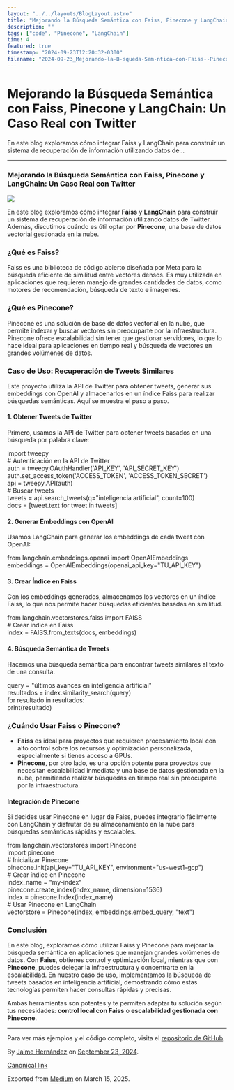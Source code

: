 ```yaml
---
layout: "../../layouts/BlogLayout.astro"
title: "Mejorando la Búsqueda Semántica con Faiss, Pinecone y LangChain: Un Caso Real con Twitter"
description: ""
tags: ["code", "Pinecone", "LangChain"]
time: 4
featured: true
timestamp: "2024-09-23T12:20:32-0300"
filename: "2024-09-23_Mejorando-la-B-squeda-Sem-ntica-con-Faiss--Pinecone-y-LangChain--Un-Caso-Real-con-Twitter-d656afb87e7b"
---
```


Mejorando la Búsqueda Semántica con Faiss, Pinecone y LangChain: Un Caso Real con Twitter
=========================================================================================

En este blog exploramos cómo integrar Faiss y LangChain para construir un sistema de recuperación de información utilizando datos de…

* * *

### **Mejorando la Búsqueda Semántica con Faiss, Pinecone y LangChain: Un Caso Real con Twitter**

![](https://cdn-images-1.medium.com/max/800/1*BPRiSJ2pDe5wpx6QxNDutA.jpeg)

En este blog exploramos cómo integrar **Faiss** y **LangChain** para construir un sistema de recuperación de información utilizando datos de Twitter. Además, discutimos cuándo es útil optar por **Pinecone**, una base de datos vectorial gestionada en la nube.

### ¿Qué es Faiss?

Faiss es una biblioteca de código abierto diseñada por Meta para la búsqueda eficiente de similitud entre vectores densos. Es muy utilizada en aplicaciones que requieren manejo de grandes cantidades de datos, como motores de recomendación, búsqueda de texto e imágenes.

### ¿Qué es Pinecone?

Pinecone es una solución de base de datos vectorial en la nube, que permite indexar y buscar vectores sin preocuparte por la infraestructura. Pinecone ofrece escalabilidad sin tener que gestionar servidores, lo que lo hace ideal para aplicaciones en tiempo real y búsqueda de vectores en grandes volúmenes de datos.

### Caso de Uso: Recuperación de Tweets Similares

Este proyecto utiliza la API de Twitter para obtener tweets, generar sus embeddings con OpenAI y almacenarlos en un índice Faiss para realizar búsquedas semánticas. Aquí se muestra el paso a paso.

#### 1\. Obtener Tweets de Twitter

Primero, usamos la API de Twitter para obtener tweets basados en una búsqueda por palabra clave:

import tweepy  
\# Autenticación en la API de Twitter  
auth = tweepy.OAuthHandler('API\_KEY', 'API\_SECRET\_KEY')  
auth.set\_access\_token('ACCESS\_TOKEN', 'ACCESS\_TOKEN\_SECRET')  
api = tweepy.API(auth)  
\# Buscar tweets  
tweets = api.search\_tweets(q="inteligencia artificial", count=100)  
docs = \[tweet.text for tweet in tweets\]

#### 2\. Generar Embeddings con OpenAI

Usamos LangChain para generar los embeddings de cada tweet con OpenAI:

from langchain.embeddings.openai import OpenAIEmbeddings  
embeddings = OpenAIEmbeddings(openai\_api\_key="TU\_API\_KEY")

#### 3\. Crear Índice en Faiss

Con los embeddings generados, almacenamos los vectores en un índice Faiss, lo que nos permite hacer búsquedas eficientes basadas en similitud.

from langchain.vectorstores.faiss import FAISS  
\# Crear índice en Faiss  
index = FAISS.from\_texts(docs, embeddings)

#### 4\. Búsqueda Semántica de Tweets

Hacemos una búsqueda semántica para encontrar tweets similares al texto de una consulta.

query = "últimos avances en inteligencia artificial"  
resultados = index.similarity\_search(query)  
for resultado in resultados:  
    print(resultado)

### ¿Cuándo Usar Faiss o Pinecone?

*   **Faiss** es ideal para proyectos que requieren procesamiento local con alto control sobre los recursos y optimización personalizada, especialmente si tienes acceso a GPUs.
*   **Pinecone**, por otro lado, es una opción potente para proyectos que necesitan escalabilidad inmediata y una base de datos gestionada en la nube, permitiendo realizar búsquedas en tiempo real sin preocuparte por la infraestructura.

#### Integración de Pinecone

Si decides usar Pinecone en lugar de Faiss, puedes integrarlo fácilmente con LangChain y disfrutar de su almacenamiento en la nube para búsquedas semánticas rápidas y escalables.

from langchain.vectorstores import Pinecone  
import pinecone  
\# Inicializar Pinecone  
pinecone.init(api\_key="TU\_API\_KEY", environment="us-west1-gcp")  
\# Crear índice en Pinecone  
index\_name = "my-index"  
pinecone.create\_index(index\_name, dimension=1536)  
index = pinecone.Index(index\_name)  
\# Usar Pinecone en LangChain  
vectorstore = Pinecone(index, embeddings.embed\_query, "text")

### Conclusión

En este blog, exploramos cómo utilizar Faiss y Pinecone para mejorar la búsqueda semántica en aplicaciones que manejan grandes volúmenes de datos. Con **Faiss**, obtienes control y optimización local, mientras que con **Pinecone**, puedes delegar la infraestructura y concentrarte en la escalabilidad. En nuestro caso de uso, implementamos la búsqueda de tweets basados en inteligencia artificial, demostrando cómo estas tecnologías permiten hacer consultas rápidas y precisas.

Ambas herramientas son potentes y te permiten adaptar tu solución según tus necesidades: **control local con Faiss** o **escalabilidad gestionada con Pinecone**.

* * *

Para ver más ejemplos y el código completo, visita el [repositorio de GitHub](https://github.com/devjaime/documentation-helper).

By [Jaime Hernández](https://medium.com/@devjaime) on [September 23, 2024](https://medium.com/p/d656afb87e7b).

[Canonical link](https://medium.com/@devjaime/mejorando-la-b%C3%BAsqueda-sem%C3%A1ntica-con-faiss-pinecone-y-langchain-un-caso-real-con-twitter-d656afb87e7b)

Exported from [Medium](https://medium.com) on March 15, 2025.